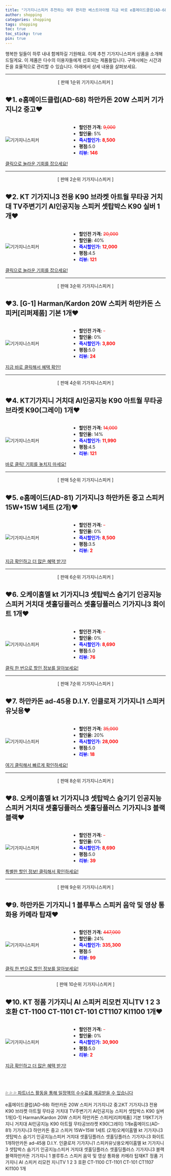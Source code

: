 ```yaml
---
title: "기가지니스피커 추천하는 매우 편리한 베스트아이템 지금 바로 e홈메이드클럽(AD-68) 하만카돈 20W 스피커 기가지니2"
author: shopping
categories: shopping
tags: shopping
toc: true
toc_sticky: true
pin: true
---
```

행복한 일들이 하루 내내 함께하길 기원해요. 이제 추천 기가지니스피커 상품을 소개해드릴게요. 이 제품은 다수의 이용자들에게 선호되는 제품들입니다. 구매시에는 시간과 돈을 효율적으로 관리할 수 있습니다. 아래에서 상세 내용을 살펴보세요.

---
<p class="toplist" style="margin: 0 auto; display: block; width: fit-content;">[ 판매 1순위 기가지니스피커 ]</p>

<h2><strong>❤️1. e홈메이드클럽(AD-68) 하만카돈 20W 스피커 기가지니2 중고❤️</strong></h2>

<div style="display: flex; align-items: center;">
    <div style="flex: 0.4;">
        <img src="https://thumbnail8.coupangcdn.com/thumbnails/remote/230x230ex/image/vendor_inventory/19ce/3d5d3978d61c4874b98ebdbb9a04f181df024d36f5d60146e42b154ce595.jpg" alt="기가지니스피커" style="max-width: 100%;">
    </div>
    <div style="flex: 0.6; margin-left: 10px;">
        <ul>
            <li><strong>할인전 가격:</strong> <del style="color: red;">9,000</del></li>
            <li><strong>할인율:</strong> 5%</li>
            <li><span style='color:blue'><strong>즉시할인가:</strong></span> <span style='color:red'><strong>8,500</strong></span></li>
            <li><strong>평점:</strong>5.0</li>
            <li><span style='color:blue'><strong>리뷰:</strong></span> <span style='color:red'><strong>146</strong></span></li>
        </ul>
    </div>
</div>
<div class="center">
    <a href="https://William4Davisa.github.io?lptag=AF9450613&subid=githubio&pageKey=6937069307&traceid=V0-153&itemId=16808313262&vendorItemId=88923391680" class="myButton">
        클릭으로 놀라운 기회를 잡으세요!
    </a>
</div>


---
<p class="toplist" style="margin: 0 auto; display: block; width: fit-content;">[ 판매 2순위 기가지니스피커 ]</p>

<h2><strong>❤️2. KT 기가지니3 전용 K90 브라켓 아트월 무타공 거치대 TV주변기기 AI인공지능 스피커 셋탑박스 K90 실버 1개❤️</strong></h2>

<div style="display: flex; align-items: center;">
    <div style="flex: 0.4;">
        <img src="https://thumbnail10.coupangcdn.com/thumbnails/remote/230x230ex/image/vendor_inventory/16f8/55be69be7ded126e0b1f090373add9b6051ea88d81c606621ec9b31fcb7b.jpg" alt="기가지니스피커" style="max-width: 100%;">
    </div>
    <div style="flex: 0.6; margin-left: 10px;">
        <ul>
            <li><strong>할인전 가격:</strong> <del style="color: red;">20,000</del></li>
            <li><strong>할인율:</strong> 40%</li>
            <li><span style='color:blue'><strong>즉시할인가:</strong></span> <span style='color:red'><strong>12,000</strong></span></li>
            <li><strong>평점:</strong>4.5</li>
            <li><span style='color:blue'><strong>리뷰:</strong></span> <span style='color:red'><strong>121</strong></span></li>
        </ul>
    </div>
</div>
<div class="center">
    <a href="https://William4Davisa.github.io?lptag=AF9450613&subid=githubio&pageKey=5800667597&traceid=V0-153&itemId=9948110476&vendorItemId=77231322027" class="myButton">
        클릭으로 놀라운 기회를 잡으세요!
    </a>
</div>


---
<p class="toplist" style="margin: 0 auto; display: block; width: fit-content;">[ 판매 3순위 기가지니스피커 ]</p>

<h2><strong>❤️3. [G-1] Harman/Kardon 20W 스피커 하만카돈 스피커[리퍼제품] 기본 1개❤️</strong></h2>

<div style="display: flex; align-items: center;">
    <div style="flex: 0.4;">
        <img src="https://thumbnail8.coupangcdn.com/thumbnails/remote/230x230ex/image/vendor_inventory/dcb1/3c6d3a6caffa711fff26372531c1d650c752ddfbcce907b5fe226f866c61.png" alt="기가지니스피커" style="max-width: 100%;">
    </div>
    <div style="flex: 0.6; margin-left: 10px;">
        <ul>
            <li><strong>할인전 가격:</strong> <del style="color: red;">-</del></li>
            <li><strong>할인율:</strong> 0%</li>
            <li><span style='color:blue'><strong>즉시할인가:</strong></span> <span style='color:red'><strong>3,800</strong></span></li>
            <li><strong>평점:</strong>5.0</li>
            <li><span style='color:blue'><strong>리뷰:</strong></span> <span style='color:red'><strong>24</strong></span></li>
        </ul>
    </div>
</div>
<div class="center">
    <a href="https://William4Davisa.github.io?lptag=AF9450613&subid=githubio&pageKey=7710728586&traceid=V0-153&itemId=20668696244&vendorItemId=87741124690" class="myButton">
        지금 바로 클릭해서 혜택 확인!
    </a>
</div>


---
<p class="toplist" style="margin: 0 auto; display: block; width: fit-content;">[ 판매 4순위 기가지니스피커 ]</p>

<h2><strong>❤️4. KT기가지니 거치대 AI인공지능 K90 아트월 무타공브라켓 K90(그레이) 1개❤️</strong></h2>

<div style="display: flex; align-items: center;">
    <div style="flex: 0.4;">
        <img src="https://thumbnail6.coupangcdn.com/thumbnails/remote/230x230ex/image/vendor_inventory/f32b/bc97bd1de0cf5772d6e62685b81d51c8b07c229900962376b24ac7ef2e27.jpg" alt="기가지니스피커" style="max-width: 100%;">
    </div>
    <div style="flex: 0.6; margin-left: 10px;">
        <ul>
            <li><strong>할인전 가격:</strong> <del style="color: red;">14,000</del></li>
            <li><strong>할인율:</strong> 14%</li>
            <li><span style='color:blue'><strong>즉시할인가:</strong></span> <span style='color:red'><strong>11,990</strong></span></li>
            <li><strong>평점:</strong>4.5</li>
            <li><span style='color:blue'><strong>리뷰:</strong></span> <span style='color:red'><strong>121</strong></span></li>
        </ul>
    </div>
</div>
<div class="center">
    <a href="https://William4Davisa.github.io?lptag=AF9450613&subid=githubio&pageKey=5800667597&traceid=V0-153&itemId=19235318104&vendorItemId=86127303703" class="myButton">
        바로 클릭! 기회를 놓치지 마세요!
    </a>
</div>


---
<p class="toplist" style="margin: 0 auto; display: block; width: fit-content;">[ 판매 5순위 기가지니스피커 ]</p>

<h2><strong>❤️5. e홈메이드(AD-81) 기가지니3 하만카돈 중고 스피커 15W+15W 1세트 (2개)❤️</strong></h2>

<div style="display: flex; align-items: center;">
    <div style="flex: 0.4;">
        <img src="https://thumbnail8.coupangcdn.com/thumbnails/remote/230x230ex/image/vendor_inventory/493e/11f8956418ad1490f805cca834ca8be564ef7a37f57486c66c084d468dc8.jpg" alt="기가지니스피커" style="max-width: 100%;">
    </div>
    <div style="flex: 0.6; margin-left: 10px;">
        <ul>
            <li><strong>할인전 가격:</strong> <del style="color: red;">-</del></li>
            <li><strong>할인율:</strong> 0%</li>
            <li><span style='color:blue'><strong>즉시할인가:</strong></span> <span style='color:red'><strong>8,500</strong></span></li>
            <li><strong>평점:</strong>3.5</li>
            <li><span style='color:blue'><strong>리뷰:</strong></span> <span style='color:red'><strong>2</strong></span></li>
        </ul>
    </div>
</div>
<div class="center">
    <a href="https://William4Davisa.github.io?lptag=AF9450613&subid=githubio&pageKey=8017965169&traceid=V0-153&itemId=22396166001&vendorItemId=89441080733" class="myButton">
        지금 확인하고 더 많은 혜택 받기!
    </a>
</div>


---
<p class="toplist" style="margin: 0 auto; display: block; width: fit-content;">[ 판매 6순위 기가지니스피커 ]</p>

<h2><strong>❤️6. 오케이홈멜 kt 기가지니3 셋탑박스 숨기기 인공지능스피커 거치대 셋홀딩플러스 셋홀딩플러스 기가지니3 화이트 1개❤️</strong></h2>

<div style="display: flex; align-items: center;">
    <div style="flex: 0.4;">
        <img src="https://thumbnail8.coupangcdn.com/thumbnails/remote/230x230ex/image/vendor_inventory/a700/2e28a1e1fafa0c71f1be2212cb4ede87575e41e9bec92e9310b0b0e2f153.jpg" alt="기가지니스피커" style="max-width: 100%;">
    </div>
    <div style="flex: 0.6; margin-left: 10px;">
        <ul>
            <li><strong>할인전 가격:</strong> <del style="color: red;">-</del></li>
            <li><strong>할인율:</strong> 0%</li>
            <li><span style='color:blue'><strong>즉시할인가:</strong></span> <span style='color:red'><strong>8,690</strong></span></li>
            <li><strong>평점:</strong>5.0</li>
            <li><span style='color:blue'><strong>리뷰:</strong></span> <span style='color:red'><strong>76</strong></span></li>
        </ul>
    </div>
</div>
<div class="center">
    <a href="https://William4Davisa.github.io?lptag=AF9450613&subid=githubio&pageKey=5789669494&traceid=V0-153&itemId=9893571711&vendorItemId=77176914567" class="myButton">
        클릭 한 번으로 할인 정보를 알아보세요!
    </a>
</div>


---
<p class="toplist" style="margin: 0 auto; display: block; width: fit-content;">[ 판매 7순위 기가지니스피커 ]</p>

<h2><strong>❤️7. 하만카돈 ad-45용 D.I.Y. 인클로저 기가지니1 스피커유닛용❤️</strong></h2>

<div style="display: flex; align-items: center;">
    <div style="flex: 0.4;">
        <img src="https://thumbnail8.coupangcdn.com/thumbnails/remote/230x230ex/image/vendor_inventory/4628/faf8bcef399f312b35027c02e01dca89ad09eb486ba94fa7d9e82f2f28bc.jpg" alt="기가지니스피커" style="max-width: 100%;">
    </div>
    <div style="flex: 0.6; margin-left: 10px;">
        <ul>
            <li><strong>할인전 가격:</strong> <del style="color: red;">35,000</del></li>
            <li><strong>할인율:</strong> 20%</li>
            <li><span style='color:blue'><strong>즉시할인가:</strong></span> <span style='color:red'><strong>28,000</strong></span></li>
            <li><strong>평점:</strong>5.0</li>
            <li><span style='color:blue'><strong>리뷰:</strong></span> <span style='color:red'><strong>18</strong></span></li>
        </ul>
    </div>
</div>
<div class="center">
    <a href="https://William4Davisa.github.io?lptag=AF9450613&subid=githubio&pageKey=6682435355&traceid=V0-153&itemId=15414952808&vendorItemId=82855842584" class="myButton">
        여기 클릭해서 빠르게 확인하세요!
    </a>
</div>


---
<p class="toplist" style="margin: 0 auto; display: block; width: fit-content;">[ 판매 8순위 기가지니스피커 ]</p>

<h2><strong>❤️8. 오케이홈멜 kt 기가지니3 셋탑박스 숨기기 인공지능스피커 거치대 셋홀딩플러스 셋홀딩플러스 기가지니3 블랙 블랙❤️</strong></h2>

<div style="display: flex; align-items: center;">
    <div style="flex: 0.4;">
        <img src="https://thumbnail9.coupangcdn.com/thumbnails/remote/230x230ex/image/vendor_inventory/2813/a93876a648757fad6163a518de8291eff2addfe952ece688dba86ee91934.jpg" alt="기가지니스피커" style="max-width: 100%;">
    </div>
    <div style="flex: 0.6; margin-left: 10px;">
        <ul>
            <li><strong>할인전 가격:</strong> <del style="color: red;">-</del></li>
            <li><strong>할인율:</strong> 0%</li>
            <li><span style='color:blue'><strong>즉시할인가:</strong></span> <span style='color:red'><strong>8,690</strong></span></li>
            <li><strong>평점:</strong>5.0</li>
            <li><span style='color:blue'><strong>리뷰:</strong></span> <span style='color:red'><strong>39</strong></span></li>
        </ul>
    </div>
</div>
<div class="center">
    <a href="https://William4Davisa.github.io?lptag=AF9450613&subid=githubio&pageKey=6063974940&traceid=V0-153&itemId=11163991194&vendorItemId=77176914531" class="myButton">
        특별한 할인 정보! 클릭해서 확인하세요!
    </a>
</div>


---
<p class="toplist" style="margin: 0 auto; display: block; width: fit-content;">[ 판매 9순위 기가지니스피커 ]</p>

<h2><strong>❤️9. 하만카돈 기가지니 1 블루투스 스피커 음악 및 영상 통화용 카메라 탑재❤️</strong></h2>

<div style="display: flex; align-items: center;">
    <div style="flex: 0.4;">
        <img src="https://thumbnail8.coupangcdn.com/thumbnails/remote/230x230ex/image/vendor_inventory/e2d7/13e3dcda00b590f7c5bd39e65f0afce6e7fcaf8e180c6db17b9868732814.jpg" alt="기가지니스피커" style="max-width: 100%;">
    </div>
    <div style="flex: 0.6; margin-left: 10px;">
        <ul>
            <li><strong>할인전 가격:</strong> <del style="color: red;">447,000</del></li>
            <li><strong>할인율:</strong> 24%</li>
            <li><span style='color:blue'><strong>즉시할인가:</strong></span> <span style='color:red'><strong>335,300</strong></span></li>
            <li><strong>평점:</strong>5</li>
            <li><span style='color:blue'><strong>리뷰:</strong></span> <span style='color:red'><strong>99</strong></span></li>
        </ul>
    </div>
</div>
<div class="center">
    <a href="https://William4Davisa.github.io?lptag=AF9450613&subid=githubio&pageKey=8153995751&traceid=V0-153&itemId=23215887009&vendorItemId=90248393772" class="myButton">
        클릭 한 번으로 할인 정보를 알아보세요!
    </a>
</div>


---
<p class="toplist" style="margin: 0 auto; display: block; width: fit-content;">[ 판매 10순위 기가지니스피커 ]</p>

<h2><strong>❤️10. KT 정품 기가지니 AI 스피커 리모컨 지니TV 1 2 3 호환 CT-1100 CT-1101 CT-101 CT1107 KI1100 1개❤️</strong></h2>

<div style="display: flex; align-items: center;">
    <div style="flex: 0.4;">
        <img src="https://thumbnail10.coupangcdn.com/thumbnails/remote/230x230ex/image/vendor_inventory/d27b/69e705dd993351dc1ea72a068d1875ddbc5acafc79dac5ea9c53911d147d.jpg" alt="기가지니스피커" style="max-width: 100%;">
    </div>
    <div style="flex: 0.6; margin-left: 10px;">
        <ul>
            <li><strong>할인전 가격:</strong> <del style="color: red;">-</del></li>
            <li><strong>할인율:</strong> 0%</li>
            <li><span style='color:blue'><strong>즉시할인가:</strong></span> <span style='color:red'><strong>30,900</strong></span></li>
            <li><strong>평점:</strong>5.0</li>
            <li><span style='color:blue'><strong>리뷰:</strong></span> <span style='color:red'><strong>2</strong></span></li>
        </ul>
    </div>
</div>
<div class="center">
    <a href="https://William4Davisa.github.io?lptag=AF9450613&subid=githubio&pageKey=7925998647&traceid=V0-153&itemId=21789337254&vendorItemId=88838002734" class="myButton">
        지금 확인하고 더 많은 혜택 받기!
    </a>
</div>

<br><br><br>[💦 💦 💦 파트너스 활동을 통해 일정액의 수수료를 제공받을 수 있습니다](https://link.coupang.com/a/bcpT2c)<br><br>e홈메이드클럽(AD-68) 하만카돈 20W 스피커 기가지니2 중고KT 기가지니3 전용 K90 브라켓 아트월 무타공 거치대 TV주변기기 AI인공지능 스피커 셋탑박스 K90 실버 1개[G-1] Harman/Kardon 20W 스피커 하만카돈 스피커[리퍼제품] 기본 1개KT기가지니 거치대 AI인공지능 K90 아트월 무타공브라켓 K90(그레이) 1개e홈메이드(AD-81) 기가지니3 하만카돈 중고 스피커 15W+15W 1세트 (2개)오케이홈멜 kt 기가지니3 셋탑박스 숨기기 인공지능스피커 거치대 셋홀딩플러스 셋홀딩플러스 기가지니3 화이트 1개하만카돈 ad-45용 D.I.Y. 인클로저 기가지니1 스피커유닛용오케이홈멜 kt 기가지니3 셋탑박스 숨기기 인공지능스피커 거치대 셋홀딩플러스 셋홀딩플러스 기가지니3 블랙 블랙하만카돈 기가지니 1 블루투스 스피커 음악 및 영상 통화용 카메라 탑재KT 정품 기가지니 AI 스피커 리모컨 지니TV 1 2 3 호환 CT-1100 CT-1101 CT-101 CT1107 KI1100 1개